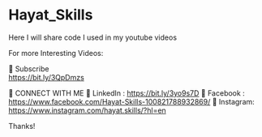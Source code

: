 # Hayat_Skills
Here  I will share  code I used in my youtube videos

For more Interesting Videos:

🔔 Subscribe  
   https://bit.ly/3QpDmzs

🔽 CONNECT WITH ME
   🔗 LinkedIn : https://bit.ly/3yo9s7D
   🔗 Facebook : https://www.facebook.com/Hayat-Skills-100821788932869/
   🔗 Instagram: https://www.instagram.com/hayat.skills/?hl=en

Thanks!
